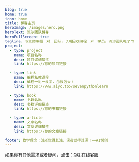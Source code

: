 ```yaml
---
blog: true
home: true
icon: home
title: 博客主页
heroImage: /images/hero.png
heroText: 流沙团队博客
heroFullScreen: true
tagline: 专业的编程一对一团队，长期招收编程一对一学员，流沙团队电子书
project:
  - type: project
    name: 项目名称
    desc: 项目详细描述
    link: https://你的项目链接

  - type: link
    name: 编程私教课程
    desc: 编程一对一教学，包教包会！
    link: https://www.aiyc.top/sevenpythonlearn

  - type: book
    name: 书籍名称
    desc: 书籍详细描述
    link: https://你的书籍链接

  - type: article
    name: 文章名称
    desc: 文章详细描述
    link: https://你的文章链接

footer: 教学理念：浅者觉得其浅，深者觉得其深！——AI悦创
---
```




如果你有其他需求或者疑问，点击：[QQ 在线客服](http://wpa.qq.com/msgrd?v=3&uin=1432803776&site=qq&menu=yes)
